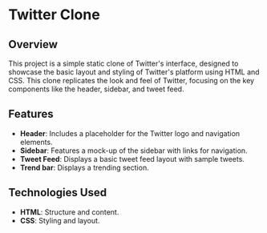 # Twitter Clone

## Overview

This project is a simple static clone of Twitter's interface, designed to showcase the basic layout and styling of Twitter's platform using HTML and CSS. This clone replicates the look and feel of Twitter, focusing on the key components like the header, sidebar, and tweet feed.

## Features

- **Header**: Includes a placeholder for the Twitter logo and navigation elements.
- **Sidebar**: Features a mock-up of the sidebar with links for navigation.
- **Tweet Feed**: Displays a basic tweet feed layout with sample tweets.
- **Trend bar**: Displays a trending section.

## Technologies Used

- **HTML**: Structure and content.
- **CSS**: Styling and layout.